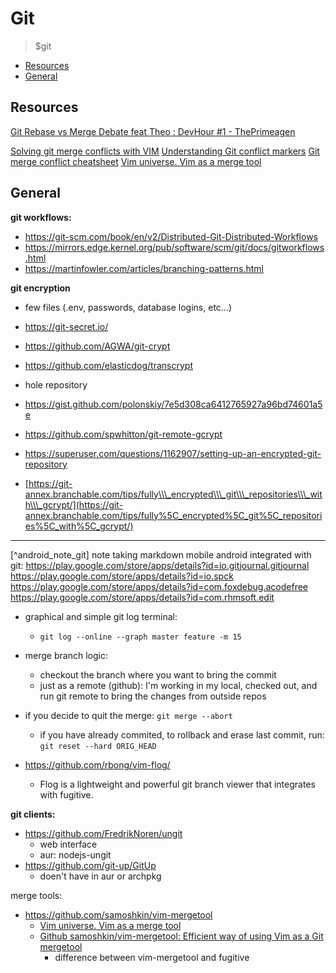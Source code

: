 # Git
> $git

<!-- vim-markdown-toc GitLab -->

* [Resources](#resources)
* [General](#general)

<!-- vim-markdown-toc -->

## Resources

[Git Rebase vs Merge Debate feat Theo : DevHour #1 - ThePrimeagen](https://www.youtube.com/watch?v=7gEbHsHXdn0)

[Solving git merge conflicts with VIM](https://medium.com/prodopsio/solving-git-merge-conflicts-with-vim-c8a8617e3633)
[Understanding Git conflict markers](https://wincent.com/wiki/Understanding_Git_conflict_markers)
[Git merge conflict cheatsheet](https://wincent.com/wiki/Git_merge_conflict_cheatsheet)
[Vim universe. Vim as a merge tool](https://www.youtube.com/watch?v=VxpCgQyUXlI)

## General

**git workflows:**

* <https://git-scm.com/book/en/v2/Distributed-Git-Distributed-Workflows>
* <https://mirrors.edge.kernel.org/pub/software/scm/git/docs/gitworkflows.html>
* <https://martinfowler.com/articles/branching-patterns.html>

**git encryption**

* few files (.env, passwords, database logins, etc...)
* <https://git-secret.io/>
* <https://github.com/AGWA/git-crypt>
* <https://github.com/elasticdog/transcrypt>

* hole repository
* <https://gist.github.com/polonskiy/7e5d308ca6412765927a96bd74601a5e>
* <https://github.com/spwhitton/git-remote-gcrypt>
* <https://superuser.com/questions/1162907/setting-up-an-encrypted-git-repository>
* [https://git-annex.branchable.com/tips/fully\\\_encrypted\\\_git\\\_repositories\\\_with\\\_gcrypt/](https://git-annex.branchable.com/tips/fully%5C_encrypted%5C_git%5C_repositories%5C_with%5C_gcrypt/)

---

[^android_note_git]
note taking markdown mobile android integrated with git:
https://play.google.com/store/apps/details?id=io.gitjournal.gitjournal
https://play.google.com/store/apps/details?id=io.spck
https://play.google.com/store/apps/details?id=com.foxdebug.acodefree
https://play.google.com/store/apps/details?id=com.rhmsoft.edit

- graphical and simple git log terminal:
    - `git log --online --graph master feature -m 15`
- merge branch logic:
    - checkout the branch where you want to bring the commit
    - just as a remote (github): I'm working in my local, checked out, and run git remote to bring the changes from outside repos
- if you decide to quit the merge: `git merge --abort`
    - if you have already commited, to rollback and erase last commit, run: `git reset --hard ORIG_HEAD`

- https://github.com/rbong/vim-flog/
    - Flog is a lightweight and powerful git branch viewer that integrates with fugitive.

**git clients:**

- https://github.com/FredrikNoren/ungit
    - web interface
    - aur: nodejs-ungit
- https://github.com/git-up/GitUp
    - doen't have in aur or archpkg

merge tools:

- https://github.com/samoshkin/vim-mergetool
    - [Vim universe. Vim as a merge tool](https://www.youtube.com/watch?v=VxpCgQyUXlI)
    - [Github samoshkin/vim-mergetool: Efficient way of using Vim as a Git mergetool](https://www.reddit.com/r/vim/comments/b0jjgw/github_samoshkinvimmergetool_efficient_way_of/)
        - difference between vim-mergetool and fugitive
